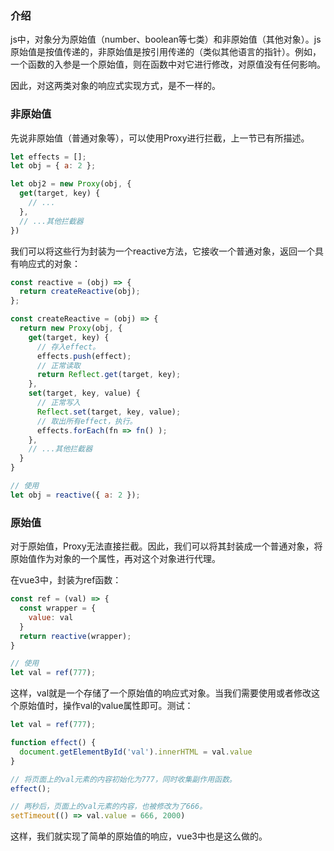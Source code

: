 ### 介绍

js中，对象分为原始值（number、boolean等七类）和非原始值（其他对象）。js原始值是按值传递的，非原始值是按引用传递的（类似其他语言的指针）。例如，一个函数的入参是一个原始值，则在函数中对它进行修改，对原值没有任何影响。

因此，对这两类对象的响应式实现方式，是不一样的。

### 非原始值

先说非原始值（普通对象等），可以使用Proxy进行拦截，上一节已有所描述。

```js
let effects = [];
let obj = { a: 2 };

let obj2 = new Proxy(obj, {
  get(target, key) {
    // ...
  },
  // ...其他拦截器
})
```

我们可以将这些行为封装为一个reactive方法，它接收一个普通对象，返回一个具有响应式的对象：

```js
const reactive = (obj) => {
  return createReactive(obj);
};

const createReactive = (obj) => {
  return new Proxy(obj, {
    get(target, key) {
      // 存入effect。
      effects.push(effect);
      // 正常读取
      return Reflect.get(target, key);
    },
    set(target, key, value) {
      // 正常写入
      Reflect.set(target, key, value);
      // 取出所有effect，执行。
      effects.forEach(fn => fn() );
    },
    // ...其他拦截器
  }
}

// 使用
let obj = reactive({ a: 2 });
```

### 原始值

对于原始值，Proxy无法直接拦截。因此，我们可以将其封装成一个普通对象，将原始值作为对象的一个属性，再对这个对象进行代理。

在vue3中，封装为ref函数：

```js
const ref = (val) => {
  const wrapper = {
    value: val
  }
  return reactive(wrapper);
}

// 使用
let val = ref(777);
```

这样，val就是一个存储了一个原始值的响应式对象。当我们需要使用或者修改这个原始值时，操作val的value属性即可。测试：

```js
let val = ref(777);

function effect() {
  document.getElementById('val').innerHTML = val.value
}

// 将页面上的val元素的内容初始化为777，同时收集副作用函数。
effect();

// 两秒后，页面上的val元素的内容，也被修改为了666。
setTimeout(() => val.value = 666, 2000)
```

这样，我们就实现了简单的原始值的响应，vue3中也是这么做的。